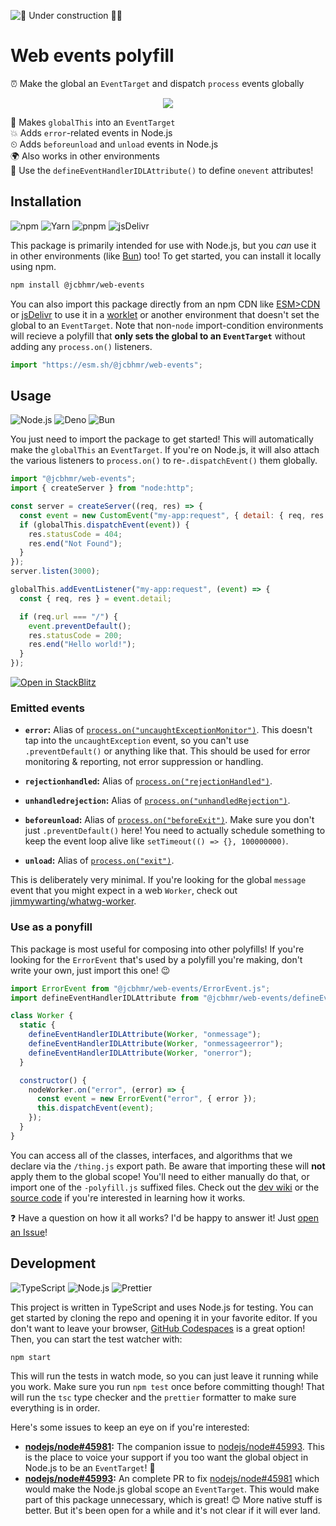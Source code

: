![🚧 Under construction 👷‍♂️](https://i.imgur.com/LEP2R3N.png)

# Web events polyfill

⏰ Make the global an `EventTarget` and dispatch `process` events globally

<div align="center">

![](https://picsum.photos/600/400)

</div>

🚀 Makes `globalThis` into an `EventTarget` \
💥 Adds `error`-related events in Node.js \
⏲ Adds `beforeunload` and `unload` events in Node.js \
🌍 Also works in other environments \
🙌 Use the `defineEventHandlerIDLAttribute()` to define `onevent` attributes!

## Installation

![npm](https://img.shields.io/static/v1?style=for-the-badge&message=npm&color=CB3837&logo=npm&logoColor=FFFFFF&label=)
![Yarn](https://img.shields.io/static/v1?style=for-the-badge&message=Yarn&color=2C8EBB&logo=Yarn&logoColor=FFFFFF&label=)
![pnpm](https://img.shields.io/static/v1?style=for-the-badge&message=pnpm&color=222222&logo=pnpm&logoColor=F69220&label=)
![jsDelivr](https://img.shields.io/static/v1?style=for-the-badge&message=jsDelivr&color=E84D3D&logo=jsDelivr&logoColor=FFFFFF&label=)

This package is primarily intended for use with Node.js, but you _can_ use it in
other environments (like [Bun]) too! To get started, you can install it locally
using npm.

```sh
npm install @jcbhmr/web-events
```

You can also import this package directly from an npm CDN like [ESM>CDN] or
[jsDelivr] to use it in a [worklet] or another environment that doesn't set the
global to an `EventTarget`. Note that non-`node` import-condition environments
will recieve a polyfill that **only sets the global to an `EventTarget`**
without adding any `process.on()` listeners.

```js
import "https://esm.sh/@jcbhmr/web-events";
```

## Usage

![Node.js](https://img.shields.io/static/v1?style=for-the-badge&message=Node.js&color=339933&logo=Node.js&logoColor=FFFFFF&label=)
![Deno](https://img.shields.io/static/v1?style=for-the-badge&message=Deno&color=000000&logo=Deno&logoColor=FFFFFF&label=)
![Bun](https://img.shields.io/static/v1?style=for-the-badge&message=Bun&color=000000&logo=Bun&logoColor=FFFFFF&label=)

You just need to import the package to get started! This will automatically make
the `globalThis` an `EventTarget`. If you're on Node.js, it will also attach the
various listeners to `process.on()` to re-`.dispatchEvent()` them globally.

```js
import "@jcbhmr/web-events";
import { createServer } from "node:http";

const server = createServer((req, res) => {
  const event = new CustomEvent("my-app:request", { detail: { req, res } });
  if (globalThis.dispatchEvent(event)) {
    res.statusCode = 404;
    res.end("Not Found");
  }
});
server.listen(3000);

globalThis.addEventListener("my-app:request", (event) => {
  const { req, res } = event.detail;

  if (req.url === "/") {
    event.preventDefault();
    res.statusCode = 200;
    res.end("Hello world!");
  }
});
```

[![Open in StackBlitz](https://developer.stackblitz.com/img/open_in_stackblitz.svg)](https://stackblitz.com/github/jcbhmr/web-events/tree/main/docs/example)

### Emitted events

- **`error`:** Alias of [`process.on("uncaughtExceptionMonitor")`]. This doesn't
  tap into the `uncaughtException` event, so you can't use `.preventDefault()`
  or anything like that. This should be used for error monitoring & reporting,
  not error suppression or handling.

- **`rejectionhandled`:** Alias of [`process.on("rejectionHandled")`].

- **`unhandledrejection`:** Alias of [`process.on("unhandledRejection")`].

- **`beforeunload`:** Alias of [`process.on("beforeExit")`]. Make sure you don't
  just `.preventDefault()` here! You need to actually schedule something to keep
  the event loop alive like `setTimeout(() => {}, 100000000)`.

- **`unload`:** Alias of [`process.on("exit")`].

This is deliberately very minimal. If you're looking for the global `message`
event that you might expect in a web `Worker`, check out
[jimmywarting/whatwg-worker].

### Use as a ponyfill

This package is most useful for composing into other polyfills! If you're
looking for the `ErrorEvent` that's used by a polyfill you're making, don't
write your own, just import this one! 😉

```js
import ErrorEvent from "@jcbhmr/web-events/ErrorEvent.js";
import defineEventHandlerIDLAttribute from "@jcbhmr/web-events/defineEventHandlerIDLAttribute.js";

class Worker {
  static {
    defineEventHandlerIDLAttribute(Worker, "onmessage");
    defineEventHandlerIDLAttribute(Worker, "onmessageerror");
    defineEventHandlerIDLAttribute(Worker, "onerror");
  }

  constructor() {
    nodeWorker.on("error", (error) => {
      const event = new ErrorEvent("error", { error });
      this.dispatchEvent(event);
    });
  }
}
```

You can access all of the classes, interfaces, and algorithms that we declare
via the `/thing.js` export path. Be aware that importing these will **not**
apply them to the global scope! You'll need to either manually do that, or
import one of the `-polyfill.js` suffixed files. Check out the [dev wiki] or the
[source code] if you're interested in learning how it works.

❓ Have a question on how it all works? I'd be happy to answer it! Just [open an
Issue]!

## Development

![TypeScript](https://img.shields.io/static/v1?style=for-the-badge&message=TypeScript&color=3178C6&logo=TypeScript&logoColor=FFFFFF&label=)
![Node.js](https://img.shields.io/static/v1?style=for-the-badge&message=Node.js&color=339933&logo=Node.js&logoColor=FFFFFF&label=)
![Prettier](https://img.shields.io/static/v1?style=for-the-badge&message=Prettier&color=222222&logo=Prettier&logoColor=F7B93E&label=)

This project is written in TypeScript and uses Node.js for testing. You can get
started by cloning the repo and opening it in your favorite editor. If you don't
want to leave your browser, [GitHub Codespaces] is a great option! Then, you can
start the test watcher with:

```sh
npm start
```

This will run the tests in watch mode, so you can just leave it running while
you work. Make sure you run `npm test` once before committing though! That will
run the `tsc` type checker and the `prettier` formatter to make sure everything
is in order.

Here's some issues to keep an eye on if you're interested:

- **[nodejs/node#45981]:** The companion issue to [nodejs/node#45993]. This is
  the place to voice your support if you too want the global object in Node.js
  to be an `EventTarget`! 🙌
- **[nodejs/node#45993]:** An complete PR to fix [nodejs/node#45981] which would
  make the Node.js global scope an `EventTarget`. This would make part of this
  package unnecessary, which is great! 😊 More native stuff is better. But it's
  been open for a while and it's not clear if it will ever land.

<!-- prettier-ignore-start -->
[`process.on("beforeExit")`]: https://nodejs.org/api/process.html#process_event_beforeexit
[`process.on("exit")`]: https://nodejs.org/api/process.html#process_event_exit
[nodejs/node#45981]: https://github.com/nodejs/node/issues/45981
[nodejs/node#45993]: https://github.com/nodejs/node/pull/45993
[ESM>CDN]: https://esm.sh/
[jsDelivr]: https://www.jsdelivr.com/esm
[Bun]: https://bun.js.org/
[worklet]: https://developer.mozilla.org/en-US/docs/Web/API/Worklet
[`process.on("uncaughtExceptionMonitor")`]: https://nodejs.org/api/process.html#process_event_uncaughtexceptionmonitor
[`process.on("rejectionHandled")`]: https://nodejs.org/api/process.html#process_event_rejectionhandled
[`process.on("unhandledRejection")`]: https://nodejs.org/api/process.html#process_event_unhandledrejection
[jimmywarting/whatwg-worker]: https://github.com/jimmywarting/whatwg-worker#readme
[dev wiki]: https://github.com/jcbhmr/web-events/wiki
[source code]: https://github.com/jcbhmr/web-events/tree/main/src
[GitHub Codespaces]: https://github.com/features/codespaces
[open an Issue]: https://github.com/jcbhmr/web-events/issues/new
<!-- prettier-ignore-end -->
